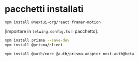 # pacchetti installati

`npm install @nextui-org/react framer-motion`

[importare in `telwing.config.ts` il pacchetto].

```sh
npm install prisma --save-dev
npm install @prisma/client
```

`npm install @auth/core @auth/prisma-adapter next-auth@beta`
